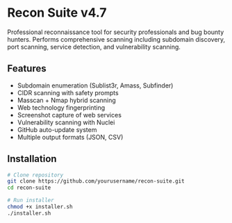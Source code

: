 # Recon Suite v4.7

Professional reconnaissance tool for security professionals and bug bounty hunters. Performs comprehensive scanning including subdomain discovery, port scanning, service detection, and vulnerability scanning.

## Features
- Subdomain enumeration (Sublist3r, Amass, Subfinder)
- CIDR scanning with safety prompts
- Masscan + Nmap hybrid scanning
- Web technology fingerprinting
- Screenshot capture of web services
- Vulnerability scanning with Nuclei
- GitHub auto-update system
- Multiple output formats (JSON, CSV)

## Installation
```bash
# Clone repository
git clone https://github.com/yourusername/recon-suite.git
cd recon-suite

# Run installer
chmod +x installer.sh
./installer.sh
